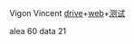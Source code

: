 Vigon Vincent
[drive](https://drive.google.com/drive/folders/1Jd-jg9ShxiYthgi6gRh7eiOvfh3RizkC?usp=drive_link)+[web](http://octaviogame.com/lien2/)+[测试](http://octaviogame.com/parcours/qcm3/)


alea 60
data 21